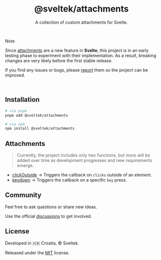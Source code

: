 <h1 align="center">@sveltek/attachments</h1>

<p align="center">A collection of custom attachments for Svelte.</p>

<br>

> [!NOTE]
>
> Since [attachments](https://svelte.dev/docs/svelte/svelte-attachments) are a new feature in **Svelte**, this project is in an early testing phase to experiment with their implementation. As a result, breaking changes are very likely before the first stable release.
>
> If you find any issues or bugs, please [report](https://github.com/sveltek/markdown/issues/new/choose) them so the project can be improved.

<br>

## Installation

```sh
# via pnpm
pnpm add @sveltek/attachments
```

```sh
# via npm
npm install @sveltek/attachments
```

## Attachments

> Currently, the project includes only two functions, but more will be added over time as development progresses and new requirements emerge.

- [clickOutside](./src/attachments/click-outside/README.md) → Triggers the callback on `clicks` outside of an element.
- [keydown](./src/attachments/keydown/README.md) → Triggers the callback on a specific `key` press.

## Community

Feel free to ask questions or share new ideas.

Use the official [discussions](https://github.com/sveltek/attachments/discussions) to get involved.

## License

Developed in 🇭🇷 Croatia, © Sveltek.

Released under the [MIT](LICENSE.txt) license.
